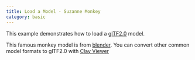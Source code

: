 ```yaml
---
title: Load a Model - Suzanne Monkey
category: basic
---
```


This example demonstrates how to load a [glTF2.0](https://github.com/KhronosGroup/glTF) model.

This famous monkey model is from [blender](https://www.blender.org/). You can convert other common model formats to glTF2.0 with [Clay Viewer](https://github.com/pissang/clay-viewer#app)